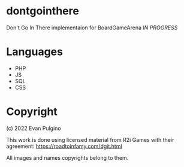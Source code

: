 # dontgointhere
Don't Go In There implementaion for BoardGameArena *IN PROGRESS*

# Languages
- PHP
- JS
- SQL
- CSS

# Copyright
(c) 2022 Evan Pulgino

This work is done using licensed material from R2i Games with their agreement:
https://roadtoinfamy.com/dgit.html

All images and names copyrights belong to them.
